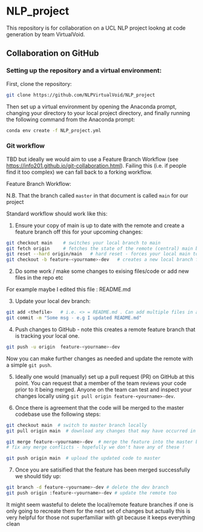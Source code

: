 # NLP_project

This repository is for collaboration on a UCL NLP project lookng at code generation by team VirtualVoid.

## Collaboration on GitHub

### Setting up the repository and a virtual environment:
First, clone the repository:

```bash
git clone https://github.com/NLPVirtualVoid/NLP_project
```
Then set up a virtual environment by opening the Anaconda prompt, changing your directory to your local project directory, and finally
running the following command from the Anaconda prompt:
```bash
conda env create -f NLP_project.yml
```

### Git workflow

TBD but ideally we would aim to use a Feature Branch Workflow (see https://info201.github.io/git-collaboration.html).
Failing this (i.e. if people find it too complex) we can fall back to a forking workflow. 

Feature Branch Workflow:

N.B. That the branch called ``master`` in that document is called ``main`` for our project

Standard workflow should work like this:

1. Ensure your copy of main is up to date with the remote and create a feature branch off this for your upcoming changes:

```bash
git checkout main    # switches your local branch to main
git fetch origin     # fetches the state of the remote (central) main branch 
git reset --hard origin/main   # hard reset - forces your local main to match the central repo
git checkout -b feature-<yourname>-dev   # creates a new local branch for development - branched off local copy of main
```

2. Do some work / make some changes to exising files/code or add new files in the repo etc

For example maybe I edited this file : README.md

3. Update your local dev branch:
```bash
git add <thefile>   # i.e. <> = README.md . Can add multiple files in a single commit
git commit -m "Some msg - e.g I updated README.md"
```

4. Push changes to GitHub - note this creates a remote feature branch that is tracking your local one.

```bash
git push -u origin  feature-<yourname>-dev
```
Now you can make further changes as needed and update the remote with a simple ``git push``.

5. Ideally one would (manually) set up a pull request (PR) on GitHub at this point. You can request that a member of the team reviews your code prior to it being merged.
   Anyone on the team can test and inspect your changes locally using ``git pull origin feature-<yourname>-dev``.

6. Once there is agreement that the code will be merged to the master codebase use the following steps:
   
```bash
git checkout main  # switch to master branch locally
git pull origin main  # download any changes that may have occurred in the meantime from the central repo

git merge feature-<yourname>-dev  # merge the feature into the master branch
# fix any merge conflicts - hopefully we don't have any of these ! 

git push origin main  # upload the updated code to master
```

7. Once you are satisified that the feature has been merged successfully we should tidy up:
 ```bash
git branch -d feature-<yourname>-dev # delete the dev branch
git push origin :feature-<yourname>-dev # update the remote too
```
It might seem wasteful to delete the local/remote feature branches if one is only going to recreate them
for the next set of changes but actually this is very helpful for those not superfamiliar with git
because it keeps everything clean 
